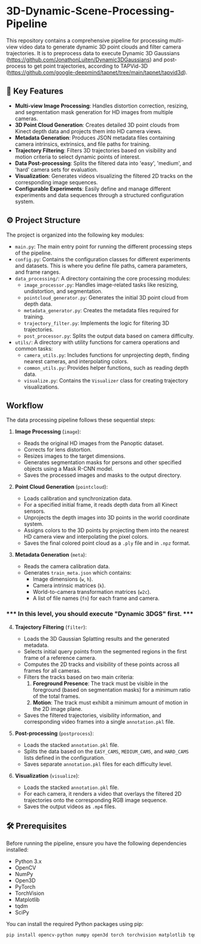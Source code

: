 # 3D-Dynamic-Scene-Processing-Pipeline

This repository contains a comprehensive pipeline for processing multi-view video data to generate dynamic 3D point clouds and filter camera trajectories. 
It is to preprocess data to execute Dynamic 3D Gaussians (https://github.com/JonathonLuiten/Dynamic3DGaussians) and post-process to get point trajectories, according to TAPVid-3D (https://github.com/google-deepmind/tapnet/tree/main/tapnet/tapvid3d).

## 🚀 Key Features

* **Multi-view Image Processing**: Handles distortion correction, resizing, and segmentation mask generation for HD images from multiple cameras.
* **3D Point Cloud Generation**: Creates detailed 3D point clouds from Kinect depth data and projects them into HD camera views.
* **Metadata Generation**: Produces JSON metadata files containing camera intrinsics, extrinsics, and file paths for training.
* **Trajectory Filtering**: Filters 3D trajectories based on visibility and motion criteria to select dynamic points of interest.
* **Data Post-processing**: Splits the filtered data into 'easy', 'medium', and 'hard' camera sets for evaluation.
* **Visualization**: Generates videos visualizing the filtered 2D tracks on the corresponding image sequences.
* **Configurable Experiments**: Easily define and manage different experiments and data sequences through a structured configuration system.

## ⚙️ Project Structure

The project is organized into the following key modules:

* `main.py`: The main entry point for running the different processing steps of the pipeline.
* `config.py`: Contains the configuration classes for different experiments and datasets. This is where you define file paths, camera parameters, and frame ranges.
* `data_processing/`: A directory containing the core processing modules:
    * `image_processor.py`: Handles image-related tasks like resizing, undistortion, and segmentation.
    * `pointcloud_generator.py`: Generates the initial 3D point cloud from depth data.
    * `metadata_generator.py`: Creates the metadata files required for training.
    * `trajectory_filter.py`: Implements the logic for filtering 3D trajectories.
    * `post_processor.py`: Splits the output data based on camera difficulty.
* `utils/`: A directory with utility functions for camera operations and common tasks:
    * `camera_utils.py`: Includes functions for unprojecting depth, finding nearest cameras, and interpolating colors.
    * `common_utils.py`: Provides helper functions, such as reading depth data.
    * `visualize.py`: Contains the `Visualizer` class for creating trajectory visualizations.

## Workflow

The data processing pipeline follows these sequential steps:

1.  **Image Processing** (`image`):
    * Reads the original HD images from the Panoptic dataset.
    * Corrects for lens distortion.
    * Resizes images to the target dimensions.
    * Generates segmentation masks for persons and other specified objects using a Mask R-CNN model.
    * Saves the processed images and masks to the output directory.

2.  **Point Cloud Generation** (`pointcloud`):
    * Loads calibration and synchronization data.
    * For a specified initial frame, it reads depth data from all Kinect sensors.
    * Unprojects the depth images into 3D points in the world coordinate system.
    * Assigns colors to the 3D points by projecting them into the nearest HD camera view and interpolating the pixel colors.
    * Saves the final colored point cloud as a `.ply` file and in `.npz` format.

3.  **Metadata Generation** (`meta`):
    * Reads the camera calibration data.
    * Generates `train_meta.json` which contains:
        * Image dimensions (`w`, `h`).
        * Camera intrinsic matrices (`k`).
        * World-to-camera transformation matrices (`w2c`).
        * A list of file names (`fn`) for each frame and camera.

### *** In this level, you should execute "Dynamic 3DGS" first. ***

4.  **Trajectory Filtering** (`filter`):
    * Loads the 3D Gaussian Splatting results and the generated metadata.
    * Selects initial query points from the segmented regions in the first frame of a reference camera.
    * Computes the 2D tracks and visibility of these points across all frames for all cameras.
    * Filters the tracks based on two main criteria:
        1.  **Foreground Presence**: The track must be visible in the foreground (based on segmentation masks) for a minimum ratio of the total frames.
        2.  **Motion**: The track must exhibit a minimum amount of motion in the 2D image plane.
    * Saves the filtered trajectories, visibility information, and corresponding video frames into a single `annotation.pkl` file.

5.  **Post-processing** (`postprocess`):
    * Loads the stacked `annotation.pkl` file.
    * Splits the data based on the `EASY_CAMS`, `MEDIUM_CAMS`, and `HARD_CAMS` lists defined in the configuration.
    * Saves separate `annotation.pkl` files for each difficulty level.

6.  **Visualization** (`visualize`):
    * Loads the stacked `annotation.pkl` file.
    * For each camera, it renders a video that overlays the filtered 2D trajectories onto the corresponding RGB image sequence.
    * Saves the output videos as `.mp4` files.

## 🛠️ Prerequisites

Before running the pipeline, ensure you have the following dependencies installed:

* Python 3.x
* OpenCV
* NumPy
* Open3D
* PyTorch
* TorchVision
* Matplotlib
* tqdm
* SciPy

You can install the required Python packages using pip:
```bash
pip install opencv-python numpy open3d torch torchvision matplotlib tqdm scipy
